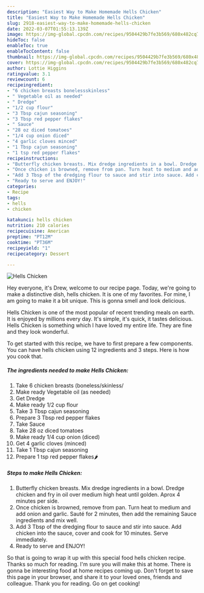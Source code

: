 ```yaml
---
description: "Easiest Way to Make Homemade Hells Chicken"
title: "Easiest Way to Make Homemade Hells Chicken"
slug: 2918-easiest-way-to-make-homemade-hells-chicken
date: 2022-03-07T01:55:13.139Z
image: https://img-global.cpcdn.com/recipes/9504429b7fe3b569/680x482cq70/hells-chicken-recipe-main-photo.jpg
hideToc: false
enableToc: true
enableTocContent: false
thumbnail: https://img-global.cpcdn.com/recipes/9504429b7fe3b569/680x482cq70/hells-chicken-recipe-main-photo.jpg
cover: https://img-global.cpcdn.com/recipes/9504429b7fe3b569/680x482cq70/hells-chicken-recipe-main-photo.jpg
author: Lottie Higgins
ratingvalue: 3.1
reviewcount: 6
recipeingredient:
- "6 chicken breasts bonelessskinless"
- " Vegetable oil as needed"
- " Dredge"
- "1/2 cup flour"
- "3 Tbsp cajun seasoning"
- "3 Tbsp red pepper flakes"
- " Sauce"
- "28 oz diced tomatoes"
- "1/4 cup onion diced"
- "4 garlic cloves minced"
- "1 Tbsp cajun seasoning"
- "1 tsp red pepper flakes"
recipeinstructions:
- "Butterfly chicken breasts. Mix dredge ingredients in a bowl. Dredge chicken and fry in oil over medium high heat until golden. Aprox 4 minutes per side."
- "Once chicken is browned, remove from pan. Turn heat to medium and add onion and garlic. Sauté for 2 minutes, then add the remaining Sauce ingredients and mix well."
- "Add 3 Tbsp of the dredging flour to sauce and stir into sauce. Add chicken into the sauce, cover and cook for 10 minutes. Serve immediately."
- "Ready to serve and ENJOY!"
categories:
- Recipe
tags:
- hells
- chicken

katakunci: hells chicken 
nutrition: 210 calories
recipecuisine: American
preptime: "PT12M"
cooktime: "PT36M"
recipeyield: "1"
recipecategory: Dessert

---
```



![Hells Chicken](https://img-global.cpcdn.com/recipes/9504429b7fe3b569/680x482cq70/hells-chicken-recipe-main-photo.jpg)

Hey everyone, it's Drew, welcome to our recipe page. Today, we're going to make a distinctive dish, hells chicken. It is one of my favorites. For mine, I am going to make it a bit unique. This is gonna smell and look delicious.

Hells Chicken is one of the most popular of recent trending meals on earth. It is enjoyed by millions every day. It's simple, it's quick, it tastes delicious. Hells Chicken is something which I have loved my entire life. They are fine and they look wonderful.




To get started with this recipe, we have to first prepare a few components. You can have hells chicken using 12 ingredients and 3 steps. Here is how you cook that.

<!--inarticleads1-->

##### The ingredients needed to make Hells Chicken:

1. Take 6 chicken breasts (boneless/skinless/
1. Make ready  Vegetable oil (as needed)
1. Get  Dredge
1. Make ready 1/2 cup flour
1. Take 3 Tbsp cajun seasoning
1. Prepare 3 Tbsp red pepper flakes
1. Take  Sauce
1. Take 28 oz diced tomatoes
1. Make ready 1/4 cup onion (diced)
1. Get 4 garlic cloves (minced)
1. Take 1 Tbsp cajun seasoning
1. Prepare 1 tsp red pepper flakes🌶




<!--inarticleads2-->

##### Steps to make Hells Chicken:

1. Butterfly chicken breasts. Mix dredge ingredients in a bowl. Dredge chicken and fry in oil over medium high heat until golden. Aprox 4 minutes per side.
1. Once chicken is browned, remove from pan. Turn heat to medium and add onion and garlic. Sauté for 2 minutes, then add the remaining Sauce ingredients and mix well.
1. Add 3 Tbsp of the dredging flour to sauce and stir into sauce. Add chicken into the sauce, cover and cook for 10 minutes. Serve immediately.
1. Ready to serve and ENJOY!



So that is going to wrap it up with this special food hells chicken recipe. Thanks so much for reading. I'm sure you will make this at home. There is gonna be interesting food at home recipes coming up. Don't forget to save this page in your browser, and share it to your loved ones, friends and colleague. Thank you for reading. Go on get cooking!
